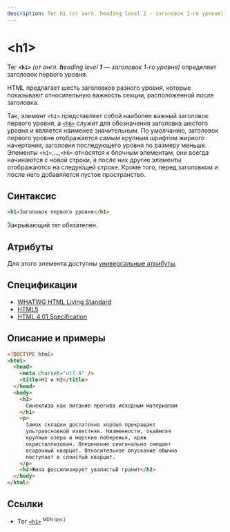 ```yaml
---
description: Тег h1 (от англ. heading level 1 - заголовок 1-го уровня) определяет заголовок первого уровня
---
```


# &lt;h1&gt;

Тег **`<h1>`** _(от англ. **h**eading level **1** — заголовок 1-го уровня)_ определяет заголовок первого уровня.

HTML предлагает шесть заголовков разного уровня, которые показывают относительную важность секции, расположенной после заголовка.

Так, элемент `<h1>` представляет собой наиболее важный заголовок первого уровня, а [`<h6>`](h6.md) служит для обозначения заголовка шестого уровня и является наименее значительным. По умолчанию, заголовок первого уровня отображается самым крупным шрифтом жирного начертания, заголовки последующего уровня по размеру меньше. Элементы `<h1>`,...,`<h6>` относятся к блочным элементам, они всегда начинаются с новой строки, а после них другие элементы отображаются на следующей строке. Кроме того, перед заголовком и после него добавляется пустое пространство.

## Синтаксис

```html
<h1>Заголовок первого уровня</h1>
```

Закрывающий тег обязателен.

## Атрибуты

Для этого элемента доступны [универсальные атрибуты](uni-attr.md).

## Спецификации

- [WHATWG HTML Living Standard](https://html.spec.whatwg.org/multipage/sections.html#the-h1,-h2,-h3,-h4,-h5,-and-h6-elements)
- [HTML5](http://www.w3.org/TR/html5/sections.html#the-h1,-h2,-h3,-h4,-h5,-and-h6-elements)
- [HTML 4.01 Specification](http://www.w3.org/TR/html401/struct/global.html#h-7.5.5)

## Описание и примеры

```html
<!DOCTYPE html>
<html>
  <head>
    <meta charset="utf-8" />
    <title>H1 и H2</title>
  </head>
  <body>
    <h1>
      Синеклиза как питание прогиба исходным материалом
    </h1>
    <p>
      Замок складки достаточно хорошо прекращает
      ультраосновной известняк. Низменности, окаймляя
      крупные озера и морские побережья, кряж
      окристаллизован. Оледенение сингонально смещает
      осадочный кварцит. Относительное опускание обычно
      поступает в слоистый кварцит.
    </p>
    <h2>Жила фоссилизирует увалистый гранит</h2>
  </body>
</html>
```

## Ссылки

- Тег [`<h1>`](https://developer.mozilla.org/ru/docs/Web/HTML/Element/h1) <sup><small>MDN (рус.)</small></sup>
